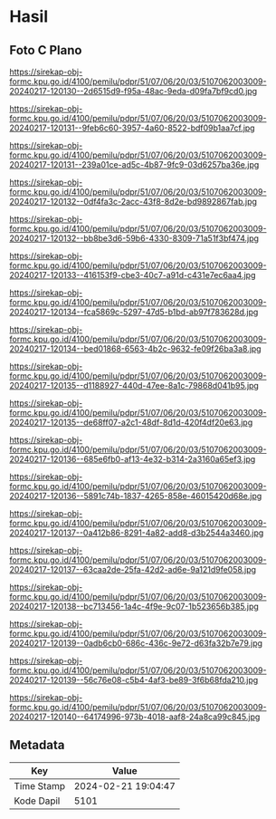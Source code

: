 # Hasil

## Foto C Plano

https://sirekap-obj-formc.kpu.go.id/4100/pemilu/pdpr/51/07/06/20/03/5107062003009-20240217-120130--2d6515d9-f95a-48ac-9eda-d09fa7bf9cd0.jpg

https://sirekap-obj-formc.kpu.go.id/4100/pemilu/pdpr/51/07/06/20/03/5107062003009-20240217-120131--9feb6c60-3957-4a60-8522-bdf09b1aa7cf.jpg

https://sirekap-obj-formc.kpu.go.id/4100/pemilu/pdpr/51/07/06/20/03/5107062003009-20240217-120131--239a01ce-ad5c-4b87-9fc9-03d6257ba36e.jpg

https://sirekap-obj-formc.kpu.go.id/4100/pemilu/pdpr/51/07/06/20/03/5107062003009-20240217-120132--0df4fa3c-2acc-43f8-8d2e-bd9892867fab.jpg

https://sirekap-obj-formc.kpu.go.id/4100/pemilu/pdpr/51/07/06/20/03/5107062003009-20240217-120132--bb8be3d6-59b6-4330-8309-71a51f3bf474.jpg

https://sirekap-obj-formc.kpu.go.id/4100/pemilu/pdpr/51/07/06/20/03/5107062003009-20240217-120133--416153f9-cbe3-40c7-a91d-c431e7ec6aa4.jpg

https://sirekap-obj-formc.kpu.go.id/4100/pemilu/pdpr/51/07/06/20/03/5107062003009-20240217-120134--fca5869c-5297-47d5-b1bd-ab97f783628d.jpg

https://sirekap-obj-formc.kpu.go.id/4100/pemilu/pdpr/51/07/06/20/03/5107062003009-20240217-120134--bed01868-6563-4b2c-9632-fe09f26ba3a8.jpg

https://sirekap-obj-formc.kpu.go.id/4100/pemilu/pdpr/51/07/06/20/03/5107062003009-20240217-120135--d1188927-440d-47ee-8a1c-79868d041b95.jpg

https://sirekap-obj-formc.kpu.go.id/4100/pemilu/pdpr/51/07/06/20/03/5107062003009-20240217-120135--de68ff07-a2c1-48df-8d1d-420f4df20e63.jpg

https://sirekap-obj-formc.kpu.go.id/4100/pemilu/pdpr/51/07/06/20/03/5107062003009-20240217-120136--685e6fb0-af13-4e32-b314-2a3160a65ef3.jpg

https://sirekap-obj-formc.kpu.go.id/4100/pemilu/pdpr/51/07/06/20/03/5107062003009-20240217-120136--5891c74b-1837-4265-858e-46015420d68e.jpg

https://sirekap-obj-formc.kpu.go.id/4100/pemilu/pdpr/51/07/06/20/03/5107062003009-20240217-120137--0a412b86-8291-4a82-add8-d3b2544a3460.jpg

https://sirekap-obj-formc.kpu.go.id/4100/pemilu/pdpr/51/07/06/20/03/5107062003009-20240217-120137--63caa2de-25fa-42d2-ad6e-9a121d9fe058.jpg

https://sirekap-obj-formc.kpu.go.id/4100/pemilu/pdpr/51/07/06/20/03/5107062003009-20240217-120138--bc713456-1a4c-4f9e-9c07-1b523656b385.jpg

https://sirekap-obj-formc.kpu.go.id/4100/pemilu/pdpr/51/07/06/20/03/5107062003009-20240217-120139--0adb6cb0-686c-436c-9e72-d63fa32b7e79.jpg

https://sirekap-obj-formc.kpu.go.id/4100/pemilu/pdpr/51/07/06/20/03/5107062003009-20240217-120139--56c76e08-c5b4-4af3-be89-3f6b68fda210.jpg

https://sirekap-obj-formc.kpu.go.id/4100/pemilu/pdpr/51/07/06/20/03/5107062003009-20240217-120140--64174996-973b-4018-aaf8-24a8ca99c845.jpg


## Metadata

| Key        | Value               |
| ---------- | ------------------- |
| Time Stamp | 2024-02-21 19:04:47 |
| Kode Dapil | 5101                |



